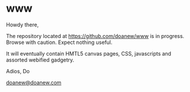 www
===

Howdy there,

The repository located at https://github.com/doanew/www is in progress. Browse with caution. Expect nothing useful.

It will eventually contain HMTL5 canvas pages, CSS, javascripts and assorted webified gadgetry. 

Adios,
Do

doanew@doanew.com
